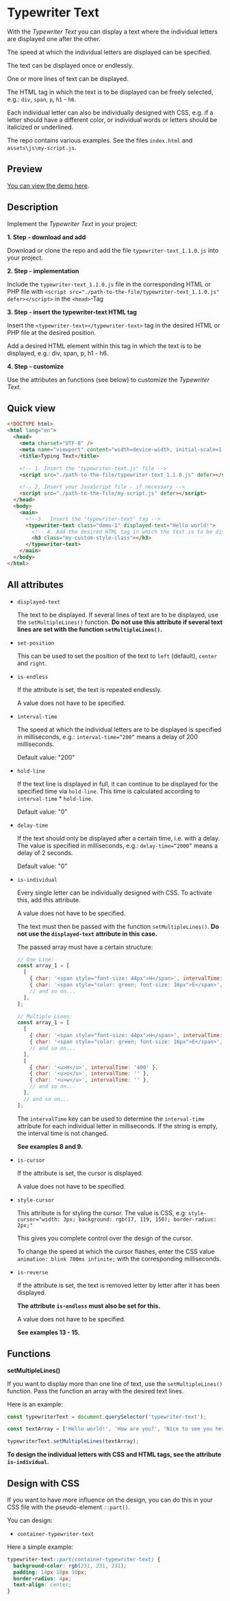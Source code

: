 # Typewriter Text

With the _Typewriter Text_ you can display a text where the individual letters are displayed one after the other.

The speed at which the individual letters are displayed can be specified.

The text can be displayed once or endlessly.

One or more lines of text can be displayed.

The HTML tag in which the text is to be displayed can be freely selected, e.g.: `div`, `span`, `p`, `h1` - `h6`.

Each individual letter can also be individually designed with CSS, e.g. if a letter should have a different color, or individual words or letters should be italicized or underlined.

The repo contains various examples. See the files `index.html` and `assets\js\my-script.js`.

## Preview

[You can view the demo here](https://typewriter-text.frissbee.de/).

## Description

Implement the _Typewriter Text_ in your project:

**1. Step - download and add**

Download or clone the repo and add the file `typewriter-text_1.1.0.js` into your project.

**2. Step - implementation**

Include the `typewriter-text_1.1.0.js` file in the corresponding HTML or PHP file with `<script src="./path-to-the-file/typewriter-text_1.1.0.js" defer></script>` in the `<head>`-Tag

**3. Step - insert the typewriter-text HTML tag**

Insert the `<typewriter-text></typewriter-text>` tag in the desired HTML or PHP file at the desired position.

Add a desired HTML element within this tag in which the text is to be displayed, e.g.: div, span, p, h1 - h6.

**4. Step - customize**

Use the attributes an functions (see below) to customize the _Typewriter Text_.

## Quick view

```html
<!DOCTYPE html>
<html lang="en">
  <head>
    <meta charset="UTF-8" />
    <meta name="viewport" content="width=device-width, initial-scale=1.0" />
    <title>Typing Text</title>

    <!-- 1. Insert the "typewriter-text.js" file -->
    <script src="./path-to-the-file/typewriter-text_1.1.0.js" defer></script>

    <!-- 2. Insert your JavaScript file - if necessary -->
    <script src="./path-to-the-file/my-script.js" defer></script>
  </head>
  <body>
    <main>
      <!--3.  Insert the "typewriter-text" tag -->
      <typewriter-text class="demo-1" displayed-text="Hello world!">
        <!-- 4. Add the desired HTML tag in which the text is to be displayed, e.g.: div, span, p, h1 - h6. -->
        <h3 class="my-custom-style-class"></h3>
      </typewriter-text>
    </main>
  </body>
</html>
```

## All attributes

- `displayed-text`

  The text to be displayed. If several lines of text are to be displayed, use the `setMultipleLines()` function. **Do not use this attribute if several text lines are set with the function `setMultipleLines()`.**

- `set-position`

  This can be used to set the position of the text to `left` (default), `center` and `right`.

- `is-endless`

  If the attribute is set, the text is repeated endlessly.

  A value does not have to be specified.

- `interval-time`

  The speed at which the individual letters are to be displayed is specified in milliseconds, e.g.: `interval-time=“200”` means a delay of 200 milliseconds.

  Default value: "200"

- `hold-line`

  If the text line is displayed in full, it can continue to be displayed for the specified time via `hold-line`. This time is calculated according to `interval-time` \* `hold-line`.

  Default value: "0"

- `delay-time`

  If the text should only be displayed after a certain time, i.e. with a delay. The value is specified in milliseconds, e.g.: `delay-time=“2000”` means a delay of 2 seconds.

  Default value: "0"

- `is-individual`

  Every single letter can be individually designed with CSS. To activate this, add this attribute.

  A value does not have to be specified.

  The text must then be passed with the function `setMultipleLines()`. **Do not use the `displayed-text` attribute in this case.**

  The passed array must have a certain structure:

  ```js
  // One Line:
  const array_1 = [
    [
      { char: '<span style="font-size: 44px">H</span>', intervalTime: '400' },
      { char: '<span style="color: green; font-size: 16px">E</span>', intervalTime: '100' },
      // and so on...
    ],
  ];

  // Multiple Lines:
  const array_1 = [
    [
      { char: '<span style="font-size: 44px">H</span>', intervalTime: '400' },
      { char: '<span style="color: green; font-size: 16px">E</span>', intervalTime: '100' },
      // and so on...
    ],
    [
      { char: '<u>H</u>', intervalTime: '400' },
      { char: '<u>o</u>', intervalTime: '' },
      { char: '<u>w</u>', intervalTime: '' },
      // and so on...
    ],
    // and so on...
  ];
  ```

  The `intervalTime` key can be used to determine the `interval-time` attribute for each individual letter in milliseconds. If the string is empty, the interval time is not changed.

  **See examples 8 and 9.**

- `is-cursor`

  If the attribute is set, the cursor is displayed.

  A value does not have to be specified.

- `style-cursor`

  This attribute is for styling the cursor. The value is CSS, e.g: `style-cursor="width: 3px; background: rgb(17, 119, 150); border-radius: 2px;"`

  This gives you complete control over the design of the cursor.

  To change the speed at which the cursor flashes, enter the CSS value `animation: blink 700ms infinite;` with the corresponding milliseconds.

- `is-reverse`

  If the attribute is set, the text is removed letter by letter after it has been displayed.

  **The attribute `is-endless` must also be set for this.**

  A value does not have to be specified.

  **See examples 13 - 15.**

## Functions

**setMultipleLines()**

If you want to display more than one line of text, use the `setMultipleLines()` function. Pass the function an array with the desired text lines.

Here is an example:

```js
const typewriterText = document.querySelector('typewriter-text');

const textArray = ['Hello world!', 'How are you?', 'Nice to see you here.'];

typewriterText.setMultipleLines(textArray);
```

**To design the individual letters with CSS and HTML tags, see the attribute `is-individual`.**

## Design with CSS

If you want to have more influence on the design, you can do this in your CSS file with the pseudo-element `::part()`.

You can design:

- `container-typewriter-text`

Here a simple example:

```css
typewriter-text::part(container-typewriter-text) {
  background-color: rgb(231, 231, 231);
  padding: 14px 10px 10px;
  border-radius: 4px;
  text-align: center;
}
```
